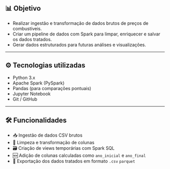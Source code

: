 ## 📊 Objetivo

- Realizar ingestão e transformação de dados brutos de preços de combustíveis.
- Criar um pipeline de dados com Spark para limpar, enriquecer e salvar os dados tratados.
- Gerar dados estruturados para futuras análises e visualizações.

---

## ⚙️ Tecnologias utilizadas

- Python 3.x
- Apache Spark (PySpark)
- Pandas (para comparações pontuais)
- Jupyter Notebook
- Git / GitHub

---

## 🛠️ Funcionalidades

- 📥 Ingestão de dados CSV brutos
- 🧼 Limpeza e transformação de colunas
- 🗃️ Criação de views temporárias com Spark SQL
- 🆕 Adição de colunas calculadas como `ano_inicial` e `ano_final`
- 💾 Exportação dos dados tratados em formato `.csv` `parquet`
